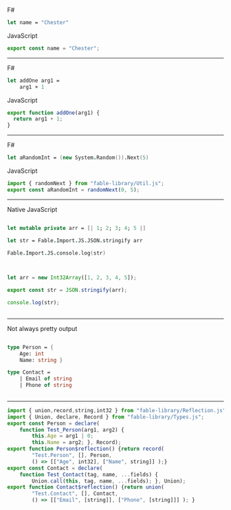 
F#

```fsharp
let name = "Chester" 
```

JavaScript

```javascript
export const name = "Chester"; 
```

---

F#

```fsharp
let addOne arg1 = 
    arg1 + 1
```

JavaScript

```javascript
export function addOne(arg1) {
  return arg1 + 1;
}
```

---

F#

```fsharp
let aRandomInt = (new System.Random()).Next(5)
```

JavaScript

```javascript
import { randomNext } from "fable-library/Util.js";
export const aRandomInt = randomNext(0, 5);
```

---

Native JavaScript

```fsharp

let mutable private arr = [| 1; 2; 3; 4; 5 |]

let str = Fable.Import.JS.JSON.stringify arr 

Fable.Import.JS.console.log(str)
                                                                                                   //
```

```javascript

let arr = new Int32Array([1, 2, 3, 4, 5]);

export const str = JSON.stringify(arr);

console.log(str);
                                                                                                   //
```

---

Not always pretty output

```fsharp

type Person = { 
    Age: int
    Name: string }

type Contact =
    | Email of string
    | Phone of string
                                                                                              //
```

---

```javascript
import { union,record,string,int32 } from "fable-library/Reflection.js";
import { Union, declare, Record } from "fable-library/Types.js";
export const Person = declare(
    function Test_Person(arg1, arg2) {
        this.Age = arg1 | 0;
        this.Name = arg2; }, Record);
export function Person$reflection() {return record(
        "Test.Person", [], Person,
        () => [["Age", int32], ["Name", string]] );}
export const Contact = declare(
    function Test_Contact(tag, name, ...fields) {
        Union.call(this, tag, name, ...fields); }, Union);
export function Contact$reflection() {return union(
        "Test.Contact", [], Contact, 
        () => [["Email", [string]], ["Phone", [string]]] ); }
```

